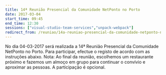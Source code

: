 ```yaml
---
title: 14ª Reunião Presencial da Comunidade NetPonto no Porto
date: 2017-03-04
start_time: 09:45
end_time: 12:30
sessions: ["visual-studio-team-services","unpack-webpack"]
redirect_from: /reuniao/14a-reuniao-presencial-da-comunidade-netponto-no-porto/
---
```

No dia 04-03-2017 será realizada a 14ª Reunião Presencial da Comunidade NetPonto no Porto. Para participar, efectue o registo de acordo com as instruções abaixo.
Nota: Ao final da reunião, escolhemos um restaurante próximo e fazemos um almoço em grupo para continuar o convívio e aproximar as pessoas. A participação é opcional.